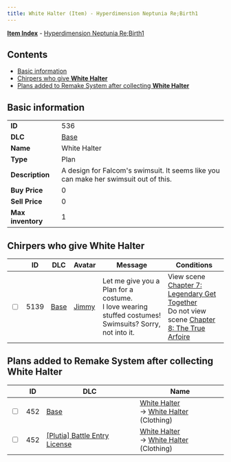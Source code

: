 ```yaml
---
title: White Halter (Item) - Hyperdimension Neptunia Re;Birth1
---
```


[**Item Index**](/neptunia/rb1/item/index.html) - [Hyperdimension Neptunia Re;Birth1](/neptunia/rb1)

## Contents

- [Basic information](#basic-information)
- [Chirpers who give **White Halter**](#chirpers-who-give-white-halter)
- [Plans added to Remake System after collecting **White Halter**](#plans-added-to-remake-system-after-collecting-white-halter)

## Basic information

|   |   |
| -- | -- |
| **ID** | 536 |
| **DLC** | [Base](/neptunia/rb1/dlc/1-base.html) |
| **Name** | White Halter |
| **Type** | Plan |
| **Description** | A design for Falcom's swimsuit. It seems like you can make her swimsuit out of this. |
| **Buy Price** | 0 |
| **Sell Price** | 0 |
| **Max inventory** | 1 |


## Chirpers who give **White Halter**

|    | ID | DLC | Avatar | Message | Conditions |
| -- | -- | --- | ------ | ------- | ---------- |
| <input type="checkbox" id="rb1-chirper-event-1-5139" class="trackbox" /> | 5139 | [Base](/neptunia/rb1/dlc/1-base.html) | [Jimmy](/neptunia/rb1/undefined/1-238-jimmy.html) | Let me give you a Plan for a costume.<br />I love wearing stuffed costumes! Swimsuits? Sorry, not into it. | View scene [Chapter 7: Legendary Get Together](/neptunia/rb1/scene/1-726-chapter-7-legendary-get-together.html)<br />Do not view scene [Chapter 8: The True Arfoire](/neptunia/rb1/scene/1-807-chapter-8-the-true-arfoire.html) |


## Plans added to Remake System after collecting **White Halter**

|    | ID | DLC | Name |
| -- | -- | --- | ---- |
| <input type="checkbox" id="rb1-remake-1-452" class="trackbox" /> | 452 | [Base](/neptunia/rb1/dlc/1-base.html) | [White Halter](/neptunia/rb1/remake/1-452-white-halter.html)<br /> → [White Halter](/neptunia/rb1/item/1-2918-white-halter.html) (Clothing) |
| <input type="checkbox" id="rb1-remake-7-452" class="trackbox" /> | 452 | [[Plutia] Battle Entry License](/neptunia/rb1/dlc/7-plutia.html) | [White Halter](/neptunia/rb1/remake/7-452-white-halter.html)<br /> → [White Halter](/neptunia/rb1/item/1-2918-white-halter.html) (Clothing) |

